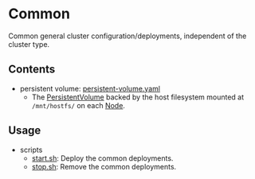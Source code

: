 # Common

Common general cluster configuration/deployments, independent of the cluster type.

## Contents

- persistent volume: [persistent-volume.yaml](./manifests/base/persistent-volume.yaml)
  - The [PersistentVolume](https://kubernetes.io/docs/reference/kubernetes-api/config-and-storage-resources/persistent-volume-v1/) backed by the host filesystem mounted at `/mnt/hostfs/` on each [Node](https://kubernetes.io/docs/reference/kubernetes-api/cluster-resources/node-v1/).

## Usage

- scripts
  - [start.sh](./start.sh): Deploy the common deployments.
  - [stop.sh](./stop.sh): Remove the common deployments.


